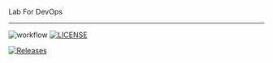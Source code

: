 Lab For DevOps
___
![workflow](https://github.com/y3llkyaw/sem/actions/workflows/main.yml/badge.svg)
[![LICENSE](https://img.shields.io/github/license/y3llkyaw/sem.svg?style=flat-square)](https://github.com/<github-username>/sem/blob/master/LICENSE)

[![Releases](https://img.shields.io/github/release/y3llkyaw/sem/all.svg?style=flat-square)](https://github.com/y3llkyaw/sem/releases)